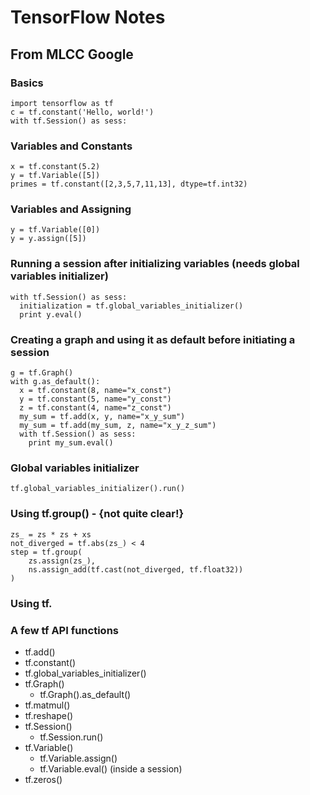 # TensorFlow Notes

## From MLCC Google

### Basics
`import tensorflow as tf`  
`c = tf.constant('Hello, world!')`  
`with tf.Session() as sess:`

### Variables and Constants
`x = tf.constant(5.2)`  
`y = tf.Variable([5])`  
`primes = tf.constant([2,3,5,7,11,13], dtype=tf.int32)`

### Variables and Assigning
`y = tf.Variable([0])`  
`y = y.assign([5])`  

### Running a session after initializing variables (needs global variables initializer)
`with tf.Session() as sess:`  
`  initialization = tf.global_variables_initializer()`  
`  print y.eval()`

### Creating a graph and using it as default before initiating a session
`g = tf.Graph()`  
`with g.as_default():`  
`  x = tf.constant(8, name="x_const")`  
`  y = tf.constant(5, name="y_const")`  
`  z = tf.constant(4, name="z_const")`  
`  my_sum = tf.add(x, y, name="x_y_sum")`  
`  my_sum = tf.add(my_sum, z, name="x_y_z_sum")`  
`  with tf.Session() as sess:`  
`    print my_sum.eval()`

### Global variables initializer
`tf.global_variables_initializer().run()`

### Using tf.group() - {not quite clear!}
`zs_ = zs * zs + xs`  
`not_diverged = tf.abs(zs_) < 4`  
`step = tf.group(`  
`    zs.assign(zs_),`  
`    ns.assign_add(tf.cast(not_diverged, tf.float32))`  
`)`

### Using tf.




### A few tf API functions
* tf.add()
* tf.constant()
* tf.global_variables_initializer()
* tf.Graph()
	* tf.Graph().as_default()
* tf.matmul()
* tf.reshape()
* tf.Session()
	* tf.Session.run()
* tf.Variable()
	* tf.Variable.assign()
	* tf.Variable.eval() (inside a session)
* tf.zeros()

